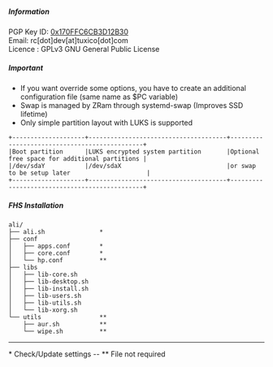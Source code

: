##### Information

PGP Key ID: [0x170FFC6CB3D12B30](https://pgp.mit.edu/pks/lookup?op=vindex&search=0x170FFC6CB3D12B30)  
Email: rc[dot]dev[at]tuxico[dot]com  
Licence : GPLv3 GNU General Public License  

##### Important

- If you want override some options, you have to create an additional configuration file (same name as $PC variable)
- Swap is managed by ZRam through systemd-swap (Improves SSD lifetime)
- Only simple partition layout with LUKS is supported

```
+--------------------+--------------------------------------+----------------------------------------------+
|Boot partition      |LUKS encrypted system partition       |Optional free space for additional partitions |
|/dev/sdaY           |/dev/sdaX                             |or swap to be setup later                     |
+--------------------+--------------------------------------+----------------------------------------------+
```

##### FHS Installation

    ali/
    ├── ali.sh               *
    ├── conf
    │   ├── apps.conf        *
    │   ├── core.conf        *
    │   └── hp.conf          **
    ├── libs
    │   ├── lib-core.sh
    │   ├── lib-desktop.sh
    │   ├── lib-install.sh
    │   ├── lib-users.sh
    │   ├── lib-utils.sh
    │   └── lib-xorg.sh
    └── utils                **
        ├── aur.sh           **
        └── wipe.sh          **

***
\* Check/Update settings -- \*\* File not required

